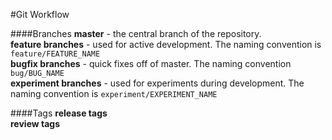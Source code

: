 #Git Workflow

####Branches
**master** - the central branch of the repository.  
**feature branches** - used for active development. The naming convention is ``feature/FEATURE_NAME``  
**bugfix branches** - quick fixes off of master. The naming convention ``bug/BUG_NAME``  
**experiment branches** - used for experiments during development. The naming convention is ``experiment/EXPERIMENT_NAME``

####Tags
**release tags**  
**review tags**
